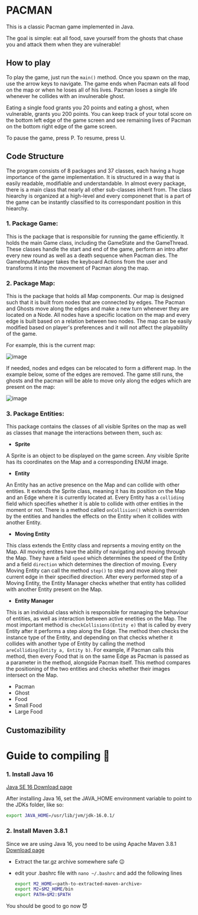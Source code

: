 # PACMAN

This is a classic Pacman game implemented in Java. 

The goal is simple: eat all food, save yourself from the ghosts that chase you and attack them when they are vulnerable!

## How to play
To play the game, just run the ```main()``` method. Once you spawn on the map, use the arrow keys to navigate. The game ends when Pacman eats all food on the map or when he loses all of his lives. Pacman loses a single life whenever he collides with an invulnerable ghost.

Eating a single food grants you 20 points and eating a ghost, when vulnerable, grants you 200 points. You can keep track of your total score on the bottom left edge of the game screen and see remaining lives of Pacman on the bottom right edge of the game screen.

To pause the game, press P. To resume, press U.

## Code Structure

The program consists of 8 packages and 37 classes, each having a huge importance of the game implementation. It is structured in a way that is easily readable, modifiable and understandable. In almost every package, there is a main class that nearly all other sub-classes inherit from. The class hiearchy is organized at a high-level and every componenet that is a part of the game can be instantly classified to its correspondant position in this hiearchy.

### 1. Package Game:
This is the package that is responsible for running the game efficiently. It holds the main Game class, including the GameState and the GameThread. These classes handle the start and end of the game, perform an intro after every new round as well as a death sequence when Pacman dies. The GameInputManager takes the keyboard Actions from the user and transforms it into the movement of Pacman along the map.

### 2. Package Map:
This is the package that holds all Map components. Our map is designed such that it is built from nodes that are connected by edges. The Pacman and Ghosts move along the edges and make a new turn whenever they are located on a Node. All nodes have a specific location on the map and every edge is built based on a relation between two nodes. The map can be easily modified based on player's preferences and it will not affect the playability of the game. 

For example, this is the current map:

![image](https://user-images.githubusercontent.com/79482346/120639712-f246b200-c471-11eb-8c2a-fa6dd025898b.png)

If needed, nodes and edges can be relocated to form a different map. In the example below, some of the edges are removed. The game still runs, the ghosts and the pacman will be able to move only along the edges which are present on the map:

![image](https://user-images.githubusercontent.com/79482346/120640199-7862f880-c472-11eb-9f7d-747654ab3195.png)

### 3. Package Entities:
This package contains the classes of all visible Sprites on the map as well as classes that manage the interactions between them, such as:
* **Sprite**

A Sprite is an object to be displayed on the game screen. Any visible Sprite has its coordinates on the Map and a corresponding ENUM image.

* **Entity**

An Entity has an active presence on the Map and can collide with other entities. It extends the Sprite class, meaning it has its position on the Map and an Edge where it is currently located at. Every Entity has a ```colliding``` field which specifies whether it is able to collide with other entities in the moment or not. There is a method called ```onCollision()``` which is overrriden by the entities and handles the effects on the Entity when it collides with another Entity.

* **Moving Entity**

This class extends the Entity class and reprsents a moving entity on the Map. All moving entites have the ability of navigating and moving through the Map. They have a field `speed` which determines the speed of the Entity and a field `direction` which determines the direction of moving. Every Moving Entity can call the method `step()` to step and move along their current edge in their specified direction. After every performed step of a Moving Entity, the Entity Manager checks whether that entity has collided with another Entity present on the Map.

* **Entity Manager**

This is an individual class which is responsible for managing the behaviour of entities, as well as interaction between active enetities on the Map. The most important method is `checkCollisions(Entity e)` that is called by every Entity after it performs a step along the Edge. The method then checks the instance type of the Entity, and depending on that checks whether it collides with another type of Entity by calling the method `areColliding(Entity a, Entity b)`. For example, if Pacman calls this method, then every Food that is on the same Edge as Pacman is passed as a parameter in the method, alongside Pacman itself. This method compares the positioning of the two entities and checks whether their images intersect on the Map.



* Pacman
* Ghost
* Food
* Small Food
* Large Food


## Customazibility
## 



# Guide to compiling :rocket:

### 1. Install Java 16

[Java SE 16 Download page](https://www.oracle.com/java/technologies/javase-jdk16-downloads.html)

After installing Java 16, set the JAVA_HOME environment variable to point to the JDKs folder, like so:

```bash
export JAVA_HOME=/usr/lib/jvm/jdk-16.0.1/
```

### 2. Install Maven 3.8.1

Since we are using Java 16, you need to be using Apache Maven 3.8.1  
[Download page](https://maven.apache.org/download.cgi)

- Extract the tar.gz archive somewhere safe :wink:

- edit your .bashrc file with  ```nano ~/.bashrc``` and add the following lines
  
  ```bash
  export M2_HOME=<path-to-extracted-maven-archive>
  export M2=$M2_HOME/bin
  export PATH=$M2:$PATH
  ```



You should be good to go now :smiling_imp:
